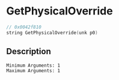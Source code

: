 # GetPhysicalOverride
```c
// 0x0042f810
string GetPhysicalOverride(unk p0)
```
## Description
```
Minimum Arguments: 1
Maximum Arguments: 1
```
